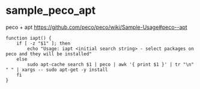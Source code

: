 # sample_peco_apt
peco + apt
https://github.com/peco/peco/wiki/Sample-Usage#peco--apt

```
function iapt() {
    if [ -z "$1" ]; then
        echo "Usage: iapt <initial search string> - select packages on peco and they will be installed" 
    else 
        sudo apt-cache search $1 | peco | awk '{ print $1 }' | tr "\n" " " | xargs -- sudo apt-get -y install
    fi  
}
```
